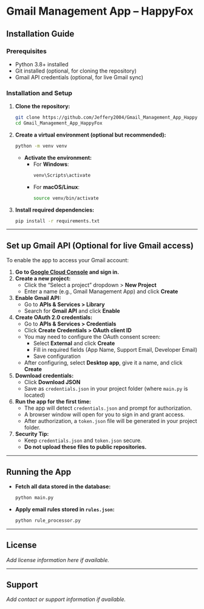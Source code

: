 # Gmail Management App – HappyFox

## Installation Guide

### Prerequisites
- Python 3.8+ installed
- Git installed (optional, for cloning the repository)
- Gmail API credentials (optional, for live Gmail sync)

### Installation and Setup

1. **Clone the repository:**
    ```bash
    git clone https://github.com/Jeffery2004/Gmail_Management_App_HappyFox.git
    cd Gmail_Management_App_HappyFox
    ```

2. **Create a virtual environment (optional but recommended):**
    ```bash
    python -m venv venv
    ```
    - **Activate the environment:**
        - For **Windows**:
            ```bash
            venv\Scripts\activate
            ```
        - For **macOS/Linux**:
            ```bash
            source venv/bin/activate
            ```

3. **Install required dependencies:**
    ```bash
    pip install -r requirements.txt
    ```

---

## Set up Gmail API (Optional for live Gmail access)

To enable the app to access your Gmail account:

1. **Go to [Google Cloud Console](https://console.cloud.google.com/) and sign in.**
2. **Create a new project:**
    - Click the “Select a project” dropdown > **New Project**
    - Enter a name (e.g., Gmail Management App) and click **Create**
3. **Enable Gmail API:**
    - Go to **APIs & Services > Library**
    - Search for **Gmail API** and click **Enable**
4. **Create OAuth 2.0 credentials:**
    - Go to **APIs & Services > Credentials**
    - Click **Create Credentials > OAuth client ID**
    - You may need to configure the OAuth consent screen:
        - Select **External** and click **Create**
        - Fill in required fields (App Name, Support Email, Developer Email)
        - Save configuration
    - After configuring, select **Desktop app**, give it a name, and click **Create**
5. **Download credentials:**
    - Click **Download JSON**
    - Save as `credentials.json` in your project folder (where `main.py` is located)
6. **Run the app for the first time:**
    - The app will detect `credentials.json` and prompt for authorization.
    - A browser window will open for you to sign in and grant access.
    - After authorization, a `token.json` file will be generated in your project folder.
7. **Security Tip:**
    - Keep `credentials.json` and `token.json` secure.
    - **Do not upload these files to public repositories.**

---

## Running the App

- **Fetch all data stored in the database:**
    ```bash
    python main.py
    ```
- **Apply email rules stored in `rules.json`:**
    ```bash
    python rule_processor.py
    ```

---

## License

*Add license information here if available.*

---

## Support

*Add contact or support information if available.*
